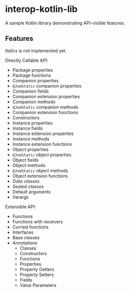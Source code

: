 # interop-kotlin-lib

A sample Kotlin library demonstrating API-visible features.

## Features

_Italics_ is not implemented yet.

Directly Callable API:

* Package properties
* Package functions
* Companion properties
* `@JvmStatic` companion properties
* Companion fields
* Companion extension properties
* Companion methods
* `@JvmStatic` companion methods
* Companion extension functions
* Constructors
* Instance properties
* Instance fields
* Instance extension properties
* Instance methods
* Instance extension functions
* Object properties
* `@JvmStatic` object properties
* Object fields
* Object methods
* `@JvmStatic` object methods
* Object extension functions
* _Data classes_
* _Sealed classes_
* Default arguments
* Varargs

Extensible API:

* Functions
* Functions with receivers
* Curried functions
* Interfaces
* Base classes
* Annotations
  * Classes
  * Constructors
  * Functions
  * Properties
  * Property Getters
  * Property Setters
  * Fields
  * Value Parameters
